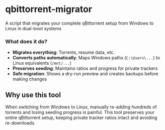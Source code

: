 # qbittorrent-migrator

A script that migrates your complete qBittorrent setup from Windows to Linux in dual-boot systems

### What does it do?

- **Migrates everything**: Torrents, resume data, etc.
- **Converts paths automatically**: Maps Windows paths (`C:\Users\...`) to Linux equivalents (`/mnt/...`)
- **Preserves seeding**: Maintains ratios and progress for private trackers
- **Safe migration**: Shows a dry-run preview and creates backups before making changes

## Why use this tool

When switching from Windows to Linux, manually re-adding hundreds of torrents and losing seeding progress is painful. This tool preserves your entire qBittorrent setup, keeping private tracker ratios intact and avoiding re-downloads.
